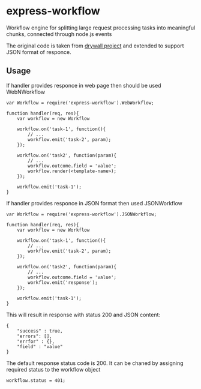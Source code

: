 express-workflow
================

Workflow engine for splitting large request processing tasks into meaningful chunks, connected through node.js events


The original code is taken from [drywall project](http://jedireza.github.io/drywall/) and extended to support JSON format of responce.

Usage
--------

If handler provides responce in web page then should be used WebNWorkflow

```
var Workflow = require('express-workflow').WebWorkflow;

function handler(req, res){
	var workflow = new Workflow

	workflow.on('task-1', function(){
		// ...
		workflow.emit('task-2', param);
	});

	workflow.on('task2', function(param){
		// ...
		workflow.outcome.field = 'value';
		workflow.render(<template-name>);
	});

	workflow.emit('task-1');
}
```

If handler provides responce in JSON format then used JSONWorkflow

```
var Workflow = require('express-workflow').JSONWorkflow;

function handler(req, res){
	var workflow = new Workflow

	workflow.on('task-1', function(){
		// ...
		workflow.emit('task-2', param);
	});

	workflow.on('task2', function(param){
		// ...
		workflow.outcome.field = 'value';
		workflow.emit('response');
	});

	workflow.emit('task-1');
}
```

This will result in response with status 200 and JSON content:  

```
{
	"success" : true,
	"errors": [],
	"errfor" : {},
	"field" : "value" 
}
```

The default response status code is 200.
It can be chaned by assigning required status to the workflow object

```
workflow.status = 401;
```